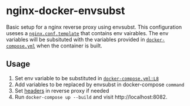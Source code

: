 # nginx-docker-envsubst

Basic setup for a nginx reverse proxy using envsubst. This configuration useses a [`nginx.conf.template`](https://github.com/sophialittlejohn/nginx-docker-envsubst/blob/main/nginx/nginx.conf.template) that contains env vairables. The env variables will be subsituted with the variables provided in [`docker-compose.yml`](https://github.com/sophialittlejohn/nginx-docker-envsubst/blob/main/docker-compose.yml) when the container is built.

## Usage

1. Set env variable to be substituted in [`docker-compose.yml:L8`](https://github.com/sophialittlejohn/nginx-docker-envsubst/blob/main/docker-compose.yml#L8)
2. Add variables to be replaced by envsubst in docker-compose `command`
3. Set [headers](https://github.com/sophialittlejohn/nginx-docker-envsubst/blob/main/nginx/nginx.conf.template) in reverse proxy if needed
4. Run `docker-compose up --build` and visit http://localhost:8082.
